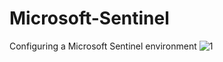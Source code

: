 # Microsoft-Sentinel
Configuring a Microsoft Sentinel environment
![1](https://github.com/JC525/Microsoft-Sentinel/assets/166774014/50153680-7577-49c3-8ad7-741227d93b6b)
